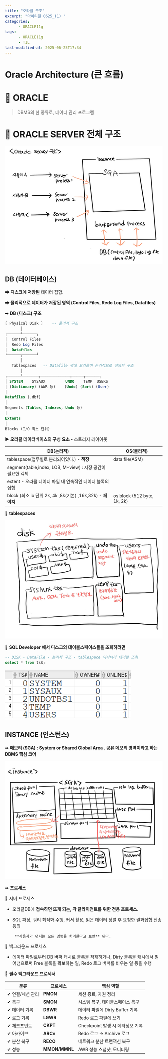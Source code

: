 ```yaml
---
title: "오라클 구조"
excerpt: "아이티윌 0625_(1) "
categories:
      - ORACLE11g
tags:
      - ORACLE11g
      - TIL
last-modified-at: 2025-06-25T17:34
---
```


# Oracle Architecture (큰 흐름)

# 📌 ORACLE

> DBMS의 한 종류로, 데이터 관리 프로그램
> 

# 📌 ORACLE SERVER 전체 구조

![image.png](/assets/20250625/1.png)

## **DB (데이터베이스)**

**➡ 디스크에 저장된** 데이터 집합. 

**➡ 물리적으로 데이터가 저장된 영역 (Control Files, Redo Log Files, Datafiles)** 

➡ **DB (디스크) 구조** 

```sql
[ Physical Disk ]    -- 물리적 구조
       │
┌──────┴──────┐
│  Control Files
│  Redo Log Files
│  Datafiles
└──────┬──────┘
       │
   Tablespaces   -- Datafile 위에 오라클이 논리적으로 정의한 구조 
       │
┌──────┴───────┬─────────────┬─────┬──────┐
│ SYSTEM    SYSAUX         UNDO    TEMP  USERS
│ (Dictionary) (AWR 등)    (Undo) (Sort) (User)
│
Datafiles (.dbf)
│
Segments (Tables, Indexes, Undo 등)
│
Extents
│
Blocks (I/O 최소 단위)

```

**▶️ 오라클 데이터베이스의 구성 요소  -** 스토리지 레이아웃 

| DB(논리적) | OS(물리적) |
| --- | --- |
| tablespace(업무별로 분리되어있다.) - **책장**  | data file(ASM) |
| segment(table,index, LOB, M-view) : 저장 공간이 필요한 객체 |  |
| extent - 오라클 데이터 파일 내 연속적인 데이터 블록의 집합 |  |
| block (최소 io 단위 2k, 4k ,8k(기본) ,16k,32k) - **페이지** | os block (512 byte, 1k, 2k) |

📌 **tablespaces** 

![image.png](/assets/20250625/2.png)

📌 **SQL Developer 에서 디스크의 테이블스페이스들을 조회하려면** 

```sql
-- DISK - DataFile - 논리적 구조 - tablespace 딕셔너리 테이블 조회
select * from ts$;
```

![image.png](/assets/20250625/3.png)

## INSTANCE (인스턴스)

➡ **메모리 (SGA) : System or Shared Global Area . 공유 메모리 영역이라고 하는 DBMS 핵심 코어** 

![image.png](/assets/20250625/4.png)

➡ **프로세스**

🌳 서버 프로세스

- 오라클DB에 **접속하면 뜨게 되는, 각 클라이언트를 위한 전용 프로세스.**
- SQL 파싱, 쿼리 최적화 수행, 커서 활용, 읽은 데이터 정렬 후 요청한 결과집합 전송 등의

       **사용자가 던지는 모든 명령을 처리한다고 보면** 된다.

🌳 백그라운드 프로세스

- 데이터 파일로부터 DB 버퍼 캐시로 블록을 적재하거나, Dirty 블록을 캐시에서 밀어냄으로써 Free 블록을 확보하는 일, Redo 로그 버퍼를 비우는 일 등을 수행

📌 **필수 백그라운드 프로세서**

| 분류 | 프로세스 | 핵심 역할 |
| --- | --- | --- |
| ✔ 연결/세션 관리 | **PMON** | 세션 종료, 자원 정리 |
| ✔ 복구 | **SMON** | 시스템 복구, 테이블스페이스 복구 |
| ✔ 데이터 기록 | **DBWR** | 데이터 파일에 Dirty Buffer 기록 |
| ✔ 로그 기록 | **LGWR** | Redo 로그 파일에 쓰기 |
| ✔ 체크포인트 | **CKPT** | Checkpoint 발생 시 메타정보 기록 |
| ✔ 아카이브 | **ARCn** | Redo 로그 → Archive 로그 |
| ✔ 분산 복구 | **RECO** | 네트워크 분산 트랜잭션 복구 |
| ✔ 성능 | **MMON/MMNL** | AWR 성능 스냅샷, 모니터링 |
